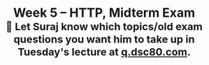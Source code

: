 ---
title: Week 5 – HTTP, Midterm Exam<br><small>🚨 Let Suraj know which topics/old exam questions you want him to take up in Tuesday's lecture at <a href="https://docs.google.com/forms/d/e/1FAIpQLScWbVZv9hBv-wX-ItKHUVRnkPMMtfJZVfErKE9GS7_8dFcRBQ/viewform"><b>q.dsc80.com</b></a>.</small>
weekNumber: 5
days:
  - date: '2024-02-05'
    events:
      - name: LAB 4
        url: https://github.com/dsc-courses/dsc80-2024-wi/blob/main/labs/lab04/lab.ipynb
        type: lab
        title: <b>Hypothesis and Permutation Testing</b>
  - date: '2024-02-06'
    events:
      - name: LEC 9
        type: lecture
        title: HTTP Basics, Midterm Review
        # podcast: https://podcast.ucsd.edu/watch/fa23/dsc80_a00/9
        url: resources/lectures/lec09/lec09.html
        reading: >
          [Ch. 14.2-14.4](https://learningds.org/ch/14/web_json.html)
      - name: PROJ 2
        url: https://github.com/dsc-courses/dsc80-2024-wi/blob/main/projects/proj02/project.ipynb
        type: proj
        title: <b>Loan Applications 💸 (Checkpoint)</b>

  - date: '2024-02-07'
    events:
      - name: DISC 5
        type: disc
        title: Lab 4 Reflection
  - date: '2024-02-08'
    events:
      - name: EXAM
        type: exam
        title: <b>Midterm Exam (in person, during lecture)</b>
        # url: resources/midterm-RELEASE.pdf
        # reading: >
        #   [Solutions](resources/midterm-SOLUTIONS.pdf)
---